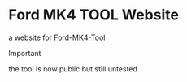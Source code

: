 # Ford MK4 TOOL Website

a website for [Ford-MK4-Tool](https://github.com/moxi-git/ford-mk4-tool)


> [!IMPORTANT]
> the tool is now public but still untested

